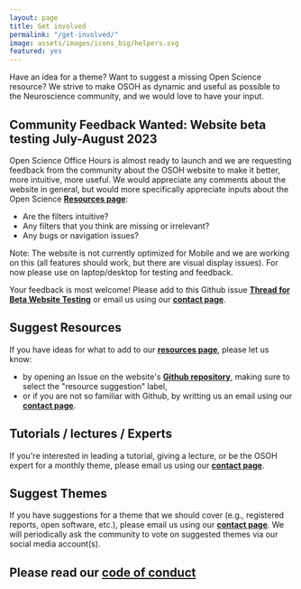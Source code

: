 ```yaml
---
layout: page
title: Get involved
permalink: "/get-involved/"
image: assets/images/icons_big/helpers.svg
featured: yes
---
```

<!--- This first line will be displayed on the landing page with the Post title--->
Have an idea for a theme? Want to suggest a missing Open Science resource?
We strive to make OSOH as dynamic and useful as possible to the Neuroscience community, and we would love to have your input. 

## Community Feedback Wanted: Website beta testing July-August 2023
Open Science Office Hours is almost ready to launch and we are requesting feedback from the community about the OSOH website to make it better, more intuitive, more useful.
We would appreciate any comments about the website in general, but would more specifically appreciate inputs about the Open Science **[Resources page](../open_science_resources)**:
* Are the filters intuitive?
* Any filters that you think are missing or irrelevant?
* Any bugs or navigation issues?

Note: The website is not currently optimized for Mobile and we are working on this (all features should work, but there are visual display issues). For now please use on laptop/desktop for testing and feedback.

Your feedback is most welcome! Please add to this Github issue **[Thread for Beta Website Testing](https://github.com/OpenScienceOfficeHours/osoh_website/issues/22)** or email us using our **[contact page](../contact)**.


## Suggest Resources
If you have ideas for what to add to our **[resources page](../open_science_resources)**, please let us know:
* by opening an Issue on the website's **[Github repository](https://github.com/OpenScienceOfficeHours/osoh_website)**, making sure to select the "resource suggestion" label,
* or if you are not so familiar with Github, by writting us an email using our **[contact page](../contact)**.

## Tutorials / lectures / Experts 
If you're interested in leading a tutorial, giving a lecture, or be the OSOH expert for a monthly theme, please email us using our **[contact page](../contact)**.

## Suggest Themes
If you have suggestions for a theme that we should cover (e.g., registered reports, open software, etc.), please email us using our **[contact page](../contact)**. We will periodically ask the community to vote on suggested themes via our social media account(s).

## Please read our **[code of conduct]()**



